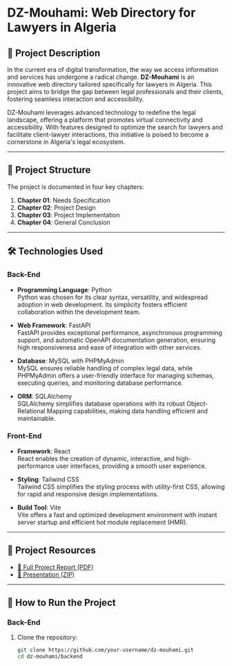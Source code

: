 # DZ-Mouhami: Web Directory for Lawyers in Algeria

## 🌟 Project Description

In the current era of digital transformation, the way we access information and services has undergone a radical change. **DZ-Mouhami** is an innovative web directory tailored specifically for lawyers in Algeria. This project aims to bridge the gap between legal professionals and their clients, fostering seamless interaction and accessibility.

DZ-Mouhami leverages advanced technology to redefine the legal landscape, offering a platform that promotes virtual connectivity and accessibility. With features designed to optimize the search for lawyers and facilitate client-lawyer interactions, this initiative is poised to become a cornerstone in Algeria's legal ecosystem.

---

## 📂 Project Structure

The project is documented in four key chapters:
1. **Chapter 01**: Needs Specification  
2. **Chapter 02**: Project Design  
3. **Chapter 03**: Project Implementation  
4. **Chapter 04**: General Conclusion  

---

## 🛠️ Technologies Used

### **Back-End**
- **Programming Language**: Python  
  Python was chosen for its clear syntax, versatility, and widespread adoption in web development. Its simplicity fosters efficient collaboration within the development team.  

- **Web Framework**: FastAPI  
  FastAPI provides exceptional performance, asynchronous programming support, and automatic OpenAPI documentation generation, ensuring high responsiveness and ease of integration with other services.  

- **Database**: MySQL with PHPMyAdmin  
  MySQL ensures reliable handling of complex legal data, while PHPMyAdmin offers a user-friendly interface for managing schemas, executing queries, and monitoring database performance.  

- **ORM**: SQLAlchemy  
  SQLAlchemy simplifies database operations with its robust Object-Relational Mapping capabilities, making data handling efficient and maintainable.  

### **Front-End**
- **Framework**: React  
  React enables the creation of dynamic, interactive, and high-performance user interfaces, providing a smooth user experience.  

- **Styling**: Tailwind CSS  
  Tailwind CSS simplifies the styling process with utility-first CSS, allowing for rapid and responsive design implementations.  

- **Build Tool**: Vite  
  Vite offers a fast and optimized development environment with instant server startup and efficient hot module replacement (HMR).  

---

## 📄 Project Resources

- [📘 Full Project Report (PDF)]([./GL_Project.pdf](https://github.com/Chourouq/GL-Project/blob/ef0f92548e330f48964723fac83f1f36602db315/GL_Project%20.pdf))
- [📂 Presentation (ZIP)](./path-to-presentation.zip)  

---

## 🚀 How to Run the Project

### **Back-End**
1. Clone the repository:
   ```bash
   git clone https://github.com/your-username/dz-mouhami.git
   cd dz-mouhami/backend

